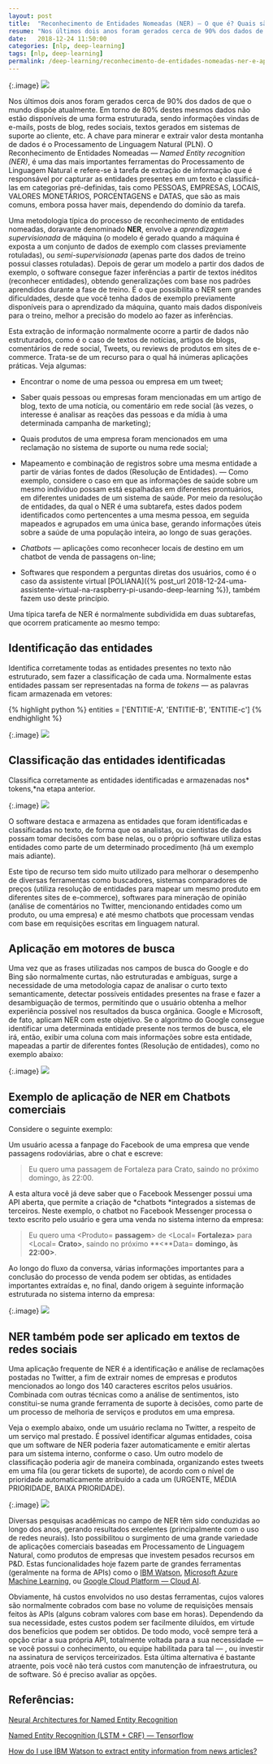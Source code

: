 ```yaml
---
layout: post
title:  "Reconhecimento de Entidades Nomeadas (NER) — O que é? Quais são as aplicações?"
resume: "Nos últimos dois anos foram gerados cerca de 90% dos dados de que o mundo dispõe atualmente. Em torno de 80% destes mesmos dados não estão disponíveis de uma forma estruturada, sendo informações vindas de e-mails, posts de blog, redes sociais, textos gerados em sistemas de suporte ao cliente, etc."
date:   2018-12-24 11:50:00
categories: [nlp, deep-learning]
tags: [nlp, deep-learning]
permalink: /deep-learning/reconhecimento-de-entidades-nomeadas-ner-e-aplicacoes
---
```


{:.image}
![](/blog/assets/img/reconhecimento-de-entidades-nomeadas-ner-e-aplicacoes.png)

Nos últimos dois anos foram gerados cerca de 90% dos dados de que o mundo dispõe atualmente. Em torno de 80% destes mesmos dados não estão disponíveis de uma forma estruturada, sendo informações vindas de e-mails, posts de blog, redes sociais, textos gerados em sistemas de suporte ao cliente, etc. A chave para minerar e extrair valor desta montanha de dados é o Processamento de Linguagem Natural (PLN). O Reconhecimento de Entidades Nomeadas — *Named Entity recognition (NER)*, é uma das mais importantes ferramentas do Processamento de Linguagem Natural e refere-se à tarefa de extração de informação que é responsável por capturar as entidades presentes em um texto e classificá-las em categorias pré-definidas, tais como PESSOAS, EMPRESAS, LOCAIS, VALORES MONETÁRIOS, PORCENTAGENS e DATAS, que são as mais comuns, embora possa haver mais, dependendo do domínio da tarefa.

Uma metodologia típica do processo de reconhecimento de entidades nomeadas, doravante denominado **NER**, envolve a *aprendizagem supervisionada* de máquina (o modelo é gerado quando a máquina é exposta a um conjunto de dados de exemplo com classes previamente rotuladas), ou *semi-supervisionada* (apenas parte dos dados de treino possui classes rotuladas). Depois de gerar um modelo a partir dos dados de exemplo, o software consegue fazer inferências a partir de textos inéditos (reconhecer entidades), obtendo generalizações com base nos padrões aprendidos durante a fase de treino. É o que possibilita o NER sem grandes dificuldades, desde que você tenha dados de exemplo previamente disponíveis para o aprendizado da máquina, quanto mais dados disponíveis para o treino, melhor a precisão do modelo ao fazer as inferências.

Esta extração de informação normalmente ocorre a partir de dados não estruturados, como é o caso de textos de notícias, artigos de blogs, comentários de rede social, Tweets, ou reviews de produtos em sites de e-commerce. Trata-se de um recurso para o qual há inúmeras aplicações práticas. Veja algumas:

* Encontrar o nome de uma pessoa ou empresa em um tweet;

* Saber quais pessoas ou empresas foram mencionadas em um artigo de blog, texto de uma notícia, ou comentário em rede social (às vezes, o interesse é analisar as reações das pessoas e da mídia à uma determinada campanha de marketing);

* Quais produtos de uma empresa foram mencionados em uma reclamação no sistema de suporte ou numa rede social;

* Mapeamento e combinação de registros sobre uma mesma entidade a partir de várias fontes de dados (Resolução de Entidades). — Como exemplo, considere o caso em que as informações de saúde sobre um mesmo indivíduo possam está espalhadas em diferentes prontuários, em diferentes unidades de um sistema de saúde. Por meio da resolução de entidades, da qual o NER é uma subtarefa, estes dados podem identificados como pertencentes a uma mesma pessoa, em seguida mapeados e agrupados em uma única base, gerando informações úteis sobre a saúde de uma população inteira, ao longo de suas gerações.

* *Chatbots* — aplicações como reconhecer locais de destino em um chatbot de venda de passagens on-line;

* Softwares que respondem a perguntas diretas dos usuários, como é o caso da assistente virtual [POLIANA]({% post_url 2018-12-24-uma-assistente-virtual-na-raspberry-pi-usando-deep-learning %}), também fazem uso deste princípio.

Uma típica tarefa de NER é normalmente subdividida em duas subtarefas, que ocorrem praticamente ao mesmo tempo:

## Identificação das entidades

Identifica corretamente todas as entidades presentes no texto não estruturado, sem fazer a classificação de cada uma. Normalmente estas entidades passam ser representadas na forma de *tokens* — as palavras ficam armazenada em vetores:

{% highlight python %}
entities = ['ENTITIE-A', 'ENTITIE-B', 'ENTITIE-c']
{% endhighlight %}

{:.image}
![](https://cdn-images-1.medium.com/max/2000/1*ib5bGoWeBvF3Ju2V9HA-vg.png)

## Classificação das entidades identificadas

Classifica corretamente as entidades identificadas e armazenadas nos* tokens,*na etapa anterior.

{:.image}
![](https://cdn-images-1.medium.com/max/2000/1*lCbg3dIKIpKejzFmcCqQrA.png)

O software destaca e armazena as entidades que foram identificadas e classificadas no texto, de forma que os analistas, ou cientistas de dados possam tomar decisões com base nelas, ou o próprio software utiliza estas entidades como parte de um determinado procedimento (há um exemplo mais adiante).

Este tipo de recurso tem sido muito utilizado para melhorar o desempenho de diversas ferramentas como buscadores, sistemas comparadores de preços (utiliza resolução de entidades para mapear um mesmo produto em diferentes sites de e-commerce), softwares para mineração de opinião (análise de comentários no Twitter, mencionando entidades como um produto, ou uma empresa) e até mesmo chatbots que processam vendas com base em requisições escritas em linguagem natural.

## Aplicação em motores de busca

Uma vez que as frases utilizadas nos campos de busca do Google e do Bing são normalmente curtas, não estruturadas e ambíguas, surge a necessidade de uma metodologia capaz de analisar o curto texto semanticamente, detectar possíveis entidades presentes na frase e fazer a desambiguação de termos, permitindo que o usuário obtenha a melhor experiência possível nos resultados da busca orgânica. Google e Microsoft, de fato, aplicam NER com este objetivo. Se o algoritmo do Google consegue identificar uma determinada entidade presente nos termos de busca, ele irá, então, exibir uma coluna com mais informações sobre esta entidade, mapeadas a partir de diferentes fontes (Resolução de entidades), como no exemplo abaixo:

{:.image}
![](https://cdn-images-1.medium.com/max/2000/1*3HN_XLK6MzjkbwbmXWrzAw.png)

## Exemplo de aplicação de NER em Chatbots comerciais

Considere o seguinte exemplo:

Um usuário acessa a fanpage do Facebook de uma empresa que vende passagens rodoviárias, abre o chat e escreve:

> Eu quero uma passagem de Fortaleza para Crato, saindo no próximo domingo, às 22:00.

A esta altura você já deve saber que o Facebook Messenger possui uma API aberta, que permite a criação de *chatbots *integrados a sistemas de terceiros. Neste exemplo, o chatbot no Facebook Messenger processa o texto escrito pelo usuário e gera uma venda no sistema interno da empresa:

> Eu quero uma <Produto= **passagem**> de <Local= **Fortaleza>** para <Local= **Crato>**, saindo no próximo **<**Data= **domingo, às 22:00>**.

Ao longo do fluxo da conversa, várias informações importantes para a conclusão do processo de venda podem ser obtidas, as entidades importantes extraídas e, no final, dando origem à seguinte informação estruturada no sistema interno da empresa:

{:.image}
![](https://cdn-images-1.medium.com/max/2000/1*UCZjvumbXPR3KnIhjuhDLA.png)

## NER também pode ser aplicado em textos de redes sociais

Uma aplicação frequente de NER é a identificação e análise de reclamações postadas no Twitter, a fim de extrair nomes de empresas e produtos mencionados ao longo dos 140 caracteres escritos pelos usuários. Combinada com outras técnicas como a análise de sentimentos, isto constitui-se numa grande ferramenta de suporte à decisões, como parte de um processo de melhoria de serviços e produtos em uma empresa.

Veja o exemplo abaixo, onde um usuário reclama no Twitter, a respeito de um serviço mal prestado. É possível identificar algumas entidades, coisa que um software de NER poderia fazer automaticamente e emitir alertas para um sistema interno, conforme o caso. Um outro modelo de classificação poderia agir de maneira combinada, organizando estes tweets em uma fila (ou gerar tickets de suporte), de acordo com o nível de prioridade automaticamente atribuído a cada um (URGENTE, MÉDIA PRIORIDADE, BAIXA PRIORIDADE).

{:.image}
![](https://cdn-images-1.medium.com/max/2000/1*LcdllcOREIE7ezVjlvfSdA.png)

Diversas pesquisas acadêmicas no campo de NER têm sido conduzidas ao longo dos anos, gerando resultados excelentes (principalmente com o uso de redes neurais). Isto possibilitou o surgimento de uma grande variedade de aplicações comerciais baseadas em Processamento de Linguagem Natural, como produtos de empresas que investem pesados recursos em P&D. Estas funcionalidades hoje fazem parte de grandes ferramentas (geralmente na forma de APIs) como o [IBM Watson](https://www.ibm.com/watson/br-pt/), [Microsoft Azure Machine Learning](https://azure.microsoft.com/pt-br/services/machine-learning-studio/), ou [Google Cloud Platform — Cloud AI](https://cloud.google.com/products/machine-learning/?hl=pt-br).

Obviamente, há custos envolvidos no uso destas ferramentas, cujos valores são normalmente cobrados com base no volume de requisições mensais feitos às APIs (alguns cobram valores com base em horas). Dependendo da sua necessidade, estes custos podem ser facilmente diluídos, em virtude dos benefícios que podem ser obtidos. De todo modo, você sempre terá a opção criar a sua própria API, totalmente voltada para a sua necessidade — se você possui o conhecimento, ou equipe habilitada para tal — , ou investir na assinatura de serviços terceirizados. Esta última alternativa é bastante atraente, pois você não terá custos com manutenção de infraestrutura, ou de software. Só é preciso avaliar as opções.

## Referências:

[Neural Architectures for Named Entity Recognition](http://neural%20architectures%20for%20named%20entity%20recognition/)

[Named Entity Recognition (LSTM + CRF) — Tensorflow](https://github.com/guillaumegenthial/sequence_tagging)

[How do I use IBM Watson to extract entity information from news articles?](https://www.oreilly.com/ideas/how-do-i-use-ibm-watson-to-extract-entity-information-from-news-articles)
